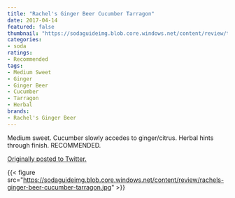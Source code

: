 ```yaml
---
title: "Rachel's Ginger Beer Cucumber Tarragon"
date: 2017-04-14
featured: false
thumbnail: "https://sodaguideimg.blob.core.windows.net/content/review/thumbs/rachels-ginger-beer-cucumber-tarragon.jpg"
categories:
- soda
ratings:
- Recommended
tags:
- Medium Sweet
- Ginger
- Ginger Beer
- Cucumber
- Tarragon
- Herbal
brands:
- Rachel's Ginger Beer
---
```


Medium sweet. Cucumber slowly accedes to ginger/citrus. Herbal hints through finish. RECOMMENDED.

[Originally posted to Twitter.](https://twitter.com/Cavorter/status/852957204361519104)

{{< figure src="https://sodaguideimg.blob.core.windows.net/content/review/rachels-ginger-beer-cucumber-tarragon.jpg" >}}
